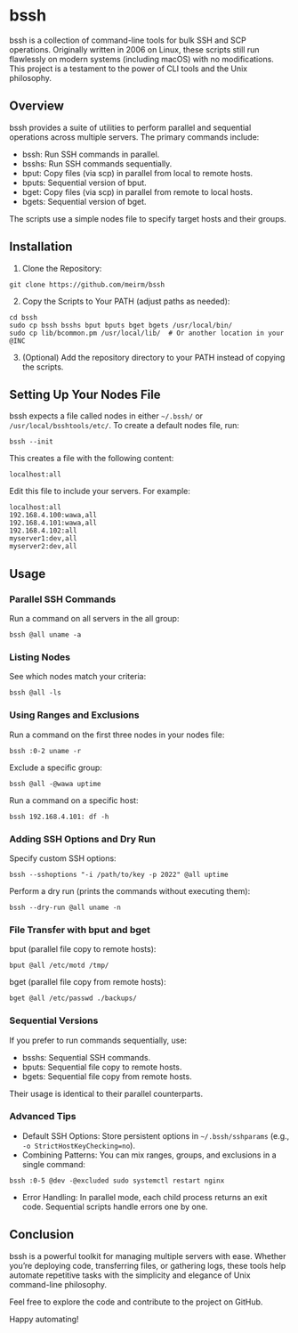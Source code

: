 # bssh

bssh is a collection of command-line tools for bulk SSH and SCP operations. Originally written in 2006 on Linux, these scripts still run flawlessly on modern systems (including macOS) with no modifications. This project is a testament to the power of CLI tools and the Unix philosophy.

## Overview

bssh provides a suite of utilities to perform parallel and sequential operations across multiple servers. The primary commands include:
- bssh: Run SSH commands in parallel.
- bsshs: Run SSH commands sequentially.
- bput: Copy files (via scp) in parallel from local to remote hosts.
- bputs: Sequential version of bput.
- bget: Copy files (via scp) in parallel from remote to local hosts.
- bgets: Sequential version of bget.

The scripts use a simple nodes file to specify target hosts and their groups.

## Installation
1. Clone the Repository:

```
git clone https://github.com/meirm/bssh
```

2. Copy the Scripts to Your PATH (adjust paths as needed):

```
cd bssh
sudo cp bssh bsshs bput bputs bget bgets /usr/local/bin/
sudo cp lib/bcommon.pm /usr/local/lib/  # Or another location in your @INC
```

3. (Optional) Add the repository directory to your PATH instead of copying the scripts.

## Setting Up Your Nodes File

bssh expects a file called nodes in either `~/.bssh/` or `/usr/local/bsshtools/etc/`. To create a default nodes file, run:

```
bssh --init
```

This creates a file with the following content:

```
localhost:all
```

Edit this file to include your servers. For example:

```
localhost:all
192.168.4.100:wawa,all
192.168.4.101:wawa,all
192.168.4.102:all
myserver1:dev,all
myserver2:dev,all
```

## Usage

### Parallel SSH Commands

Run a command on all servers in the all group:

```
bssh @all uname -a
```

### Listing Nodes

See which nodes match your criteria:

```
bssh @all -ls
```

### Using Ranges and Exclusions

Run a command on the first three nodes in your nodes file:

```
bssh :0-2 uname -r
```

Exclude a specific group:

```
bssh @all -@wawa uptime
```

Run a command on a specific host:

```
bssh 192.168.4.101: df -h
```

### Adding SSH Options and Dry Run

Specify custom SSH options:

```
bssh --sshoptions "-i /path/to/key -p 2022" @all uptime
```

Perform a dry run (prints the commands without executing them):

```
bssh --dry-run @all uname -n
```

### File Transfer with bput and bget

bput (parallel file copy to remote hosts):

```
bput @all /etc/motd /tmp/
```

bget (parallel file copy from remote hosts):

```
bget @all /etc/passwd ./backups/
```

### Sequential Versions

If you prefer to run commands sequentially, use:
- bsshs: Sequential SSH commands.
- bputs: Sequential file copy to remote hosts.
- bgets: Sequential file copy from remote hosts.

Their usage is identical to their parallel counterparts.

### Advanced Tips
- Default SSH Options:
Store persistent options in `~/.bssh/sshparams` (e.g., `-o StrictHostKeyChecking=no`).
- Combining Patterns:
You can mix ranges, groups, and exclusions in a single command:

```
bssh :0-5 @dev -@excluded sudo systemctl restart nginx
```

- Error Handling:
In parallel mode, each child process returns an exit code. Sequential scripts handle errors one by one.

## Conclusion

bssh is a powerful toolkit for managing multiple servers with ease. Whether you’re deploying code, transferring files, or gathering logs, these tools help automate repetitive tasks with the simplicity and elegance of Unix command-line philosophy.

Feel free to explore the code and contribute to the project on GitHub.

Happy automating!